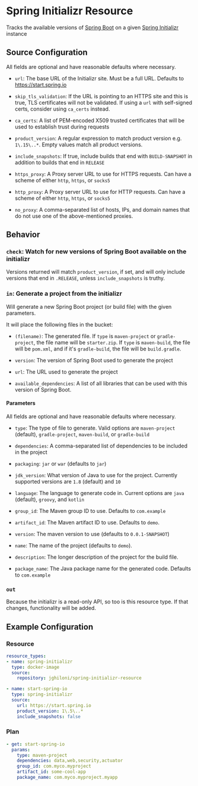 # Spring Initializr Resource

Tracks the available versions of [Spring Boot](http://spring.io/projects/spring-boot)
on a given [Spring Initializr](https://github.com/spring-io/initializr/) instance

## Source Configuration

All fields are optional and have reasonable defaults where necessary.

* `url`: The base URL of the Initializr site. Must be a full URL. Defaults to
https://start.spring.io

* `skip_tls_validation`: If the URL is pointing to an HTTPS site and this is true,
TLS certificates will not be validated. If using a `url` with self-signed certs,
consider using `ca_certs` instead.

* `ca_certs`: A list of PEM-encoded X509 trusted certificates that will be used to
establish trust during requests

* `product_version`: A regular expression to match product version e.g. `1\.15\..*`.
Empty values match all product versions.

* `include_snapshots`: If true, include builds that end with `BUILD-SNAPSHOT` in
addition to builds that end in `RELEASE`

* `https_proxy`: A Proxy server URL to use for HTTPS requests. Can have a scheme of either
`http`, `https`, or `socks5`

* `http_proxy`: A Proxy server URL to use for HTTP requests. Can have a scheme of either
`http`, `https`, or `socks5`

* `no_proxy`: A comma-separated list of hosts, IPs, and domain names that do not
use one of the above-mentioned proxies.

## Behavior

### `check`: Watch for new versions of Spring Boot available on the initializr

Versions returned will match `product_version`, if set, and will only include versions
that end in `.RELEASE`, unless `include_snapshots` is truthy.

### `in`: Generate a project from the initializr

Will generate a new Spring Boot project (or build file) with the given parameters.

It will place the following files in the bucket:
* `(filename)`: The generated file. If `type` is `maven-project` or `gradle-project`,
  the file name will be `starter.zip`. If `type` is `maven-build`, the file will be
  `pom.xml`, and if it's `gradle-build`, the file will be `build.gradle`.

* `version`: The version of Spring Boot used to generate the project

* `url`: The URL used to generate the project

* `available_dependencies`: A list of all libraries that can be used with this version
  of Spring Boot.

#### Parameters

All fields are optional and have reasonable defaults where necessary.

* `type`: The type of file to generate. Valid options are `maven-project` (default),
  `gradle-project`, `maven-build`, or `gradle-build`

* `dependencies`: A comma-separated list of dependencies to be included in the project

* `packaging`: `jar` or `war` (defaults to `jar`)

* `jdk_version`: What version of Java to use for the project. Currently supported versions
  are `1.8` (default) and `10`

* `language`: The language to generate code in. Current options are `java` (default), `groovy`,
  and `kotlin`

* `group_id`: The Maven group ID to use. Defaults to `com.example`

* `artifact_id`: The Maven artifact ID to use. Defaults to `demo`.

* `version`: The maven version to use (defaults to `0.0.1-SNAPSHOT`)

* `name`: The name of the project (defaults to `demo`).

* `description`: The longer description of the project for the build file.

* `package_name`: The Java package name for the generated code. Defaults to `com.example`

### `out`

Because the initializr is a read-only API, so too is this resource type. If that changes,
functionality will be added.

## Example Configuration

### Resource
```yaml
resource_types:
- name: spring-initializr
  type: docker-image
  source:
    repository: jghiloni/spring-initializr-resource

- name: start-spring-io
  type: spring-initializr
  source:
    url: https://start.spring.io
    product_version: 1\.5\..*
    include_snapshots: false
```

### Plan
```yaml
- get: start-spring-io
  params:
    type: maven-project
    dependencies: data,web,security,actuator
    group_id: com.myco.myproject
    artifact_id: some-cool-app
    package_name: com.myco.myproject.myapp
```
